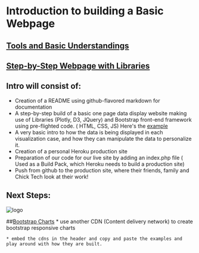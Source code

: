 
# Introduction to building a Basic Webpage 
## [Tools and Basic Understandings](tools.md) 
## [Step-by-Step Webpage with Libraries](step_by_step/steps.md)



## Intro will consist of: 
 
  * Creation of a README using github-flavored markdown for documentation
  * A step-by-step build of a basic one page data display website making use of Libraries (Plotly, D3, JQuery) and Bootstrap front-end framework using  pre-flighted code. ( HTML, CSS, JS) Here's the [example](https://griffin-starter.herokuapp.com/index.html) 
  * A very basic intro to how the data is being displayed in each visualization case, and how they can manipulate the data to personalize it. 
  * Creation of a personal Heroku production site
  * Preparation of our code for our live site by adding an index.php file ( Used as a Build Pack, which Heroku needs to build a production site)
  * Push from github to the production site, where their friends, family and Chick Tech look at their work!  

  ## Next Steps:

  ![logo](https://github.com/AlliVaughn/chick_tech/raw/master/images/codecademy.png)

##[Bootstrap Charts](https://mdbootstrap.com/getting-started/)
	* use another CDN (Content delivery network) to create bootstrap responsive charts 

	* embed the cdns in the header and copy and paste the examples and play around with how they are built. 
	
